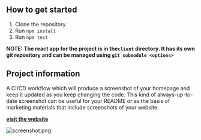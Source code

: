 
  ## How to get started

  1. Clone the repository
  2. Run `npm install`
  3. Run `npm test`

  __NOTE: The react app for the project is in the`client` directory. It has its own git repository and can be managed using `git submodule <options>`__

  ## Project information

  A CI/CD workflow which will produce a screenshot of your homepage and keep it updated as you keep changing the code. This kind of always-up-to-date screenshot can be useful for your README or as the basis of marketing materials that include screenshots of your website.


  **[visit the website](https://euphonious-meerkat-72321b.netlify.app)** 


  ![screenshot.png](https://github.com/saiicodes/screenshot-pipeline/blob/main/screenshot.png)
  